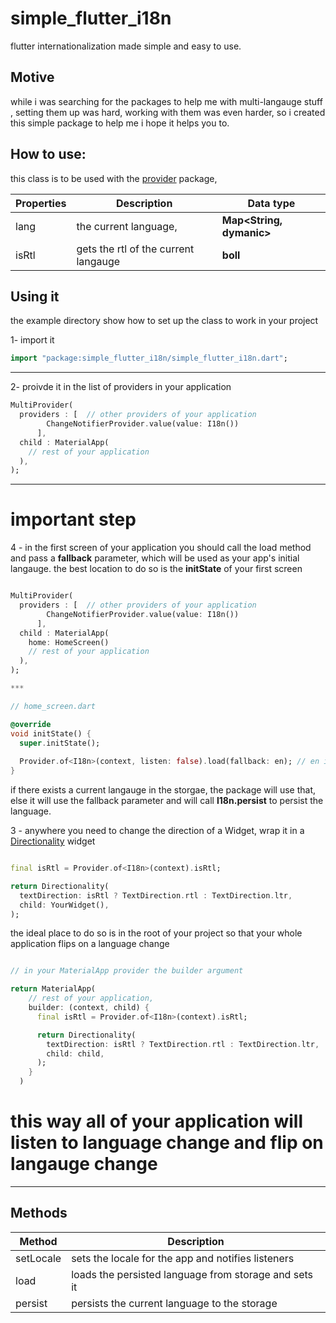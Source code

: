 # simple_flutter_i18n
flutter internationalization made simple and easy to use.

## Motive
while i was searching for the packages to help me with multi-langauge stuff , setting them up was hard, working with them was even harder, so i created this simple package to help me
i hope it helps you to.

## How to use: 
this class is to be used with the [provider](https://pub.dev/packages/provider) package,


 Properties   | Description                          | Data type
------------- | ------------------------------------ | ------------
lang          | the current language,                | **Map<String, dymanic>**
isRtl         | gets the rtl of the current langauge | **boll**



## Using it

the example directory show how to set up the class to work in your project


1- import it

```dart
import "package:simple_flutter_i18n/simple_flutter_i18n.dart";
```
***

2- proivde it in the list of providers in your application

```dart
MultiProvider(
  providers : [  // other providers of your application
        ChangeNotifierProvider.value(value: I18n())
      ],
  child : MaterialApp(
    // rest of your application
  ),
);
```

***

# important step
4 - in the first screen of your application you should call the load method and pass a **fallback** parameter, which will be used as your app's initial langauge.
the best location to do so is the **initState** of your first screen

```dart

MultiProvider(
  providers : [  // other providers of your application
        ChangeNotifierProvider.value(value: I18n())
      ],
  child : MaterialApp(
    home: HomeScreen()
    // rest of your application
  ),
);

***

// home_screen.dart

@override
void initState() {
  super.initState();
  
  Provider.of<I18n>(context, listen: false).load(fallback: en); // en is your initial language
}
```

if there exists a current langauge in the storgae, the package will use that, else it will use the fallback parameter and will call  **I18n.persist** to persist the language.

3 - anywhere you need to change the direction of a Widget, wrap it in a [Directionality](https://api.flutter.dev/flutter/widgets/Directionality-class.html) widget

```dart

final isRtl = Provider.of<I18n>(context).isRtl;

return Directionality(
  textDirection: isRtl ? TextDirection.rtl : TextDirection.ltr,
  child: YourWidget(),
);

```

the ideal place to do so is in the root of your project so that your whole application flips on a language change

```dart

// in your MaterialApp provider the builder argument

return MaterialApp(
    // rest of your application,
    builder: (context, child) {
      final isRtl = Provider.of<I18n>(context).isRtl;

      return Directionality(
        textDirection: isRtl ? TextDirection.rtl : TextDirection.ltr,
        child: child,
      );
    }
  )
```
# this way all of your application will listen to language change and flip on langauge change

***


## Methods

Method        | Description
------------- | -------------
setLocale     | sets the locale for the app and notifies listeners   
load          | loads the persisted language from storage and sets it
persist       | persists the current language to the storage
